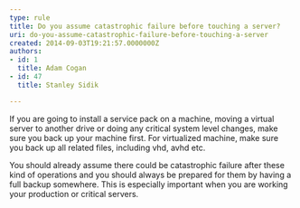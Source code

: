 ```yaml
---
type: rule
title: Do you assume catastrophic failure before touching a server?
uri: do-you-assume-catastrophic-failure-before-touching-a-server
created: 2014-09-03T19:21:57.0000000Z
authors:
- id: 1
  title: Adam Cogan
- id: 47
  title: Stanley Sidik

---
```


​​If you are going to install a service pack on a machine, moving a virtual server to another drive or doing any critical system level changes, make sure you back up your machine first. For virtualized machine, make sure you back up all related files, including vhd, avhd etc.​
 
You should already assume there could be catastrophic failure after these kind of operations and you should always be prepared for them by having a full backup somewhere. This is especially important when you are working your production or critical servers.​
